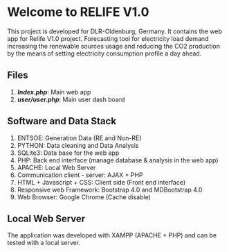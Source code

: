 # Welcome to RELIFE V1.0

This project is developed for DLR-Oldenburg, Germany. It contains the web app for Relife V1.0 project. Forecasting tool for electricity load demand increasing the renewable sources usage and reducing the CO2 production by the means of setting electricity consumption profile a day ahead.  

## Files

1. ***Index.php***: Main web app
2. ***user/user.php***: Main user dash board

## Software and Data Stack 

1. ENTSOE: Generation Data (RE and Non-RE)
2. PYTHON: Data cleaning and Data Analysis
3. SQLite3: Data base for the web app
4. PHP: Back end interface (manage database & analysis in the web app)
5. APACHE: Local Web Server
6. Communication client - server: AJAX + PHP
7. HTML + Javascript + CSS: Client side (Front end interface)
8. Responsive web Framework: Bootstrap 4.0 and MDBootstrap 4.0
9. Web Browser: Google Chrome (Cache disable)

## Local Web Server

The application was developed with XAMPP (APACHE + PHP) and can be tested with a local server.
